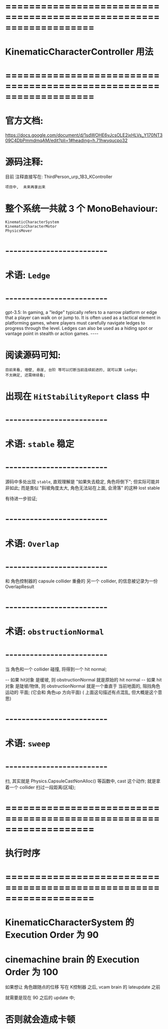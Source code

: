 # =================================================================== #
#          KinematicCharacterController 用法
# =================================================================== #


# 官方文档:
https://docs.google.com/document/d/1sdWOHE6vJcsOLE2jxHLVs_Y170NT309C4DbPmmdmqAM/edit?pli=1#heading=h.71hwyqucpo32




# 源码注释:
目前 注释直接写在: 
    ThirdPerson_urp_1B3_KController

    项目中,  未来再拿出来


# 整个系统一共就 3 个 MonoBehaviour:
    KinematicCharacterSystem
    KinematicCharacterMotor
    PhysicsMover





# ------------------------- #
#     术语: `Ledge`
# ------------------------- #
gpt-3.5:
    In gaming, a "ledge" typically refers to a narrow platform or edge that a player can walk on or jump to. 
    It is often used as a tactical element in platforming games, where players must carefully navigate ledges to progress through the level. 
    Ledges can also be used as a hiding spot or vantage point in stealth or action games.
    ----

# 阅读源码可知:
    目前来看, 墙壁, 悬崖, 台阶 等可以打断当前连续前进的, 就可以算 Ledge;
    不太确定, 还需继续看;
    

#   出现在 `HitStabilityReport` class 中




# ------------------------- #
#     术语: `stable`   稳定
# ------------------------- #
源码中多处出现 `stable`,  直观理解是 "如果失去稳定, 角色将倒下";  但实际可能并非如此;  而是类似 "斜坡角度太大, 角色无法站在上面, 会滑落"  的这种 lost stable

有待进一步验证;



# ------------------------- #
#     术语: `Overlap`
# ------------------------- #

和 角色控制器的 capsule collider 重叠的 另一个 collider, 的信息被记录为一份 OverlapResult


# ------------------------- #
#     术语: `obstructionNormal`
# ------------------------- #

当 角色和一个 collider 碰撞, 将得到一个 hit normal;

-- 如果 hit对象 是缓坡,      则 obstructionNormal 就是原始的 hit normal
-- 如果 hit对象 是陡坡/物体, 则 obstructionNormal 就是一个垂直于 当前地面的, 阻挡角色运动的 平面; (它会和 角色up 方向平面)
( 上面这句描述有点混乱, 但大概是这个意思)



# ------------------------- #
#     术语: `sweep`
# ------------------------- #
扫, 其实就是 Physics.CapsuleCastNonAlloc() 等函数中, cast 这个动作;  就是拿着一个 collider 扫过一段距离(区域);




# =================================================================== #
#                         执行时序
# =================================================================== #

# KinematicCharacterSystem 的 Execution Order 为 90

# cinemachine brain 的 Execution Order 为 100

如果想让 角色跟随点的位移 写在 K控制器 之后, vcam brain 的 lateupdate 之前

就需要是现在 90 之后的 update 中;

# 否则就会造成卡顿




















